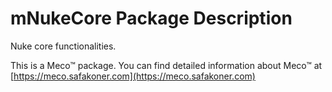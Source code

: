 # mNukeCore Package Description

Nuke core functionalities.

This is a Meco™ package. You can find detailed information about Meco™ at
[https://meco.safakoner.com](https://meco.safakoner.com)
